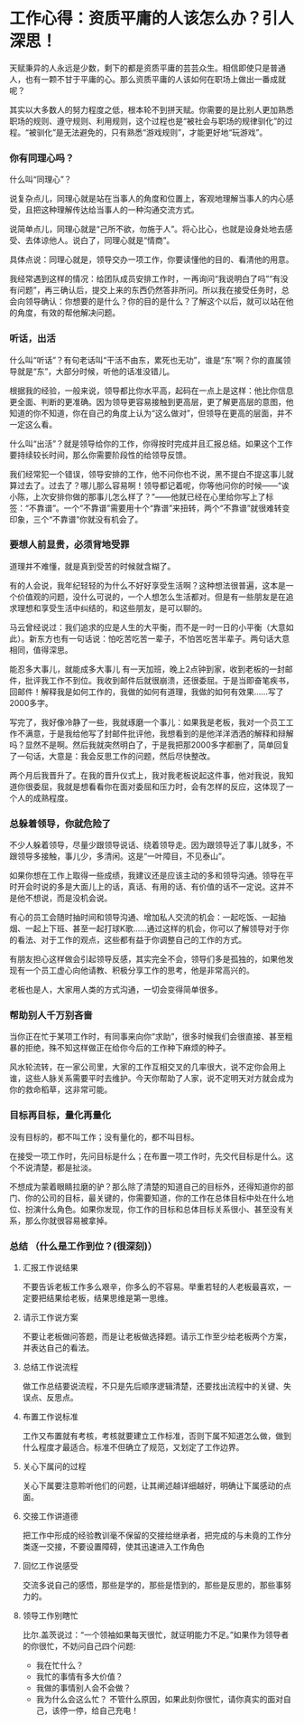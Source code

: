 # 工作心得：资质平庸的人该怎么办？引人深思！

天赋秉异的人永远是少数，剩下的都是资质平庸的芸芸众生。相信即使只是普通人，也有一颗不甘于平庸的心。那么资质平庸的人该如何在职场上做出一番成就呢？

其实以大多数人的努力程度之低，根本轮不到拼天赋。你需要的是比别人更加熟悉职场的规则、遵守规则、利用规则，这个过程也是“被社会与职场的规律驯化”的过程。“被驯化”是无法避免的，只有熟悉“游戏规则”，才能更好地“玩游戏”。



### 你有同理心吗？

什么叫“同理心”？

说复杂点儿，同理心就是站在当事人的角度和位置上，客观地理解当事人的内心感受，且把这种理解传达给当事人的一种沟通交流方式。

说简单点儿，同理心就是“己所不欲，勿施于人”。将心比心，也就是设身处地去感受、去体谅他人。说白了，同理心就是“情商”。

具体点说：同理心就是，领导交办一项工作，你要读懂他的目的、看清他的用意。

我经常遇到这样的情况：给团队成员安排工作时，一再询问“我说明白了吗”“有没有问题”，再三确认后，提交上来的东西仍然答非所问。所以我在接受任务时，总会向领导确认：你想要的是什么？你的目的是什么？了解这个以后，就可以站在他的角度，有效的帮他解决问题。

### 听话，出活

什么叫“听话”？有句老话叫“干活不由东，累死也无功”，谁是“东”啊？你的直属领导就是“东”，大部分时候，听他的话准没错儿。

根据我的经验，一般来说，领导都比你水平高，起码在一点上是这样：他比你信息更全面、判断的更准确。因为领导更容易接触到更高层，更了解更高层的意图，他知道的你不知道，你在自己的角度上认为“这么做对”，但领导在更高的层面，并不一定这么看。

什么叫“出活”？就是领导给你的工作，你得按时完成并且汇报总结。如果这个工作要持续较长时间，那么你需要阶段性的给领导反馈。

我们经常犯一个错误，领导安排的工作，他不问你也不说，黑不提白不提这事儿就算过去了。过去了？哪儿那么容易啊！领导都记着呢，你等他问你的时候——“诶小陈，上次安排你做的那事儿怎么样了？”——他就已经在心里给你写上了标签：“不靠谱”。一个“不靠谱”需要用十个“靠谱”来扭转，两个“不靠谱”就很难转变印象，三个“不靠谱”你就没有机会了。

### 要想人前显贵，必须背地受罪

道理并不难懂，就是真到受苦的时候就含糊了。

有的人会说，我年纪轻轻的为什么不好好享受生活啊？这种想法很普遍，这本是一个价值观的问题，没什么可说的，一个人想怎么生活都对。但是有一些朋友是在追求理想和享受生活中纠结的，和这些朋友，是可以聊的。

马云曾经说过：我们追求的应是人生的大平衡，而不是一时一日的小平衡（大意如此）。新东方也有一句话说：怕吃苦吃苦一辈子，不怕苦吃苦半辈子。两句话大意相同，值得深思。

能忍多大事儿，就能成多大事儿
有一天加班，晚上2点钟到家，收到老板的一封邮件，批评我工作不到位。我收到邮件后就很崩溃，还很委屈。于是当即奋笔疾书，回邮件！解释我是如何工作的，我做的如何有道理，我做的如何有效果……写了2000多字。

写完了，我好像冷静了一些，我就琢磨一个事儿：如果我是老板，我对一个员工工作不满意，于是我给他写了封邮件批评他，我想看到的是他洋洋洒洒的解释和辩解吗？显然不是啊。然后我就突然明白了，于是我把那2000多字都删了，简单回复了一句话，大意是：我会反思工作的问题，然后尽快整改。

两个月后我晋升了。在我的晋升仪式上，我对我老板说起这件事，他对我说，我知道你很委屈，我就是想看看你在面对委屈和压力时，会有怎样的反应，这体现了一个人的成熟程度。

### 总躲着领导，你就危险了

不少人躲着领导，尽量少跟领导说话、绕着领导走。因为跟领导近了事儿就多，不跟领导多接触，事儿少，多清闲。这是“一叶障目，不见泰山”。

如果你想在工作上取得一些成绩，我建议还是应该主动的多和领导沟通。领导在平时开会时说的多是大面儿上的话，真话、有用的话、有价值的话不一定说。这并不是他不想说，而是没机会说。

有心的员工会随时抽时间和领导沟通、增加私人交流的机会：一起吃饭、一起抽烟、一起上下班、甚至一起打球K歌……通过这样的机会，你可以了解领导对于你的看法、对于工作的观点，这些都有益于你调整自己的工作的方式。

有朋友担心这样做会引起领导反感，其实完全不会，领导们多是孤独的，如果他发现有一个员工虚心向他请教、积极分享工作的思考，他是非常高兴的。

老板也是人，大家用人类的方式沟通，一切会变得简单很多。

### 帮助别人千万别吝啬

当你正在忙于某项工作时，有同事来向你“求助”，很多时候我们会很直接、甚至粗暴的拒绝，殊不知这样做正在给你今后的工作种下麻烦的种子。

风水轮流转，在一家公司里，大家的工作互相交叉的几率很大，说不定你会用上谁，这些人脉关系需要平时去维护。今天你帮助了人家，说不定明天对方就会成为你的救命稻草，这非常可能。

### 目标再目标，量化再量化

没有目标的，都不叫工作；没有量化的，都不叫目标。

在接受一项工作时，先问目标是什么；在布置一项工作时，先交代目标是什么。这个不说清楚，都是扯淡。

不想成为蒙着眼睛拉磨的驴？那么除了清楚的知道自己的目标外，还得知道你的部门、你的公司的目标，最关键的，你需要知道，你的工作在总体目标中处在什么地位、扮演什么角色。如果你发现，你工作的目标和总体目标关系很小、甚至没有关系，那么你就很容易被拿掉。

### 总结 （什么是工作到位？(很深刻)）

1. 汇报工作说结果

    不要告诉老板工作多么艰辛，你多么的不容易。举重若轻的人老板最喜欢，一定要把结果给老板，结果思维是第一思维。

2. 请示工作说方案

    不要让老板做问答题，而是让老板做选择题。请示工作至少给老板两个方案，并表达自己的看法。

3. 总结工作说流程

    做工作总结要说流程，不只是先后顺序逻辑清楚，还要找出流程中的关键、失误点、反思点。

4. 布置工作说标准

    工作又布置就有考核，考核就要建立工作标准，否则下属不知道怎么做，做到什么程度才最适合。标准不但确立了规范，又划定了工作边界。

5. 关心下属问的过程

    关心下属要注意聆听他们的问题，让其阐述越详细越好，明确让下属感动的点面。

6. 交接工作讲道德

    把工作中形成的经验教训毫不保留的交接给继承者，把完成的与未竟的工作分类逐一交接，不要设置障碍，使其迅速进入工作角色

8. 回忆工作说感受

    交流多说自己的感悟，那些是学的，那些是悟到的，那些是反思的，那些事努力的。

9. 领导工作别瞎忙

    比尔.盖茨说过：“一个领袖如果每天很忙，就证明能力不足。”如果作为领导者的你很忙，不妨问自己四个问题:
    * 我在忙什么？
    * 我忙的事情有多大价值？
    * 我做的事情别人会不会做？
    * 我为什么会这么忙？
    不管什么原因，如果此刻你很忙，请你真实的面对自己，该停一停，给自己充电！

